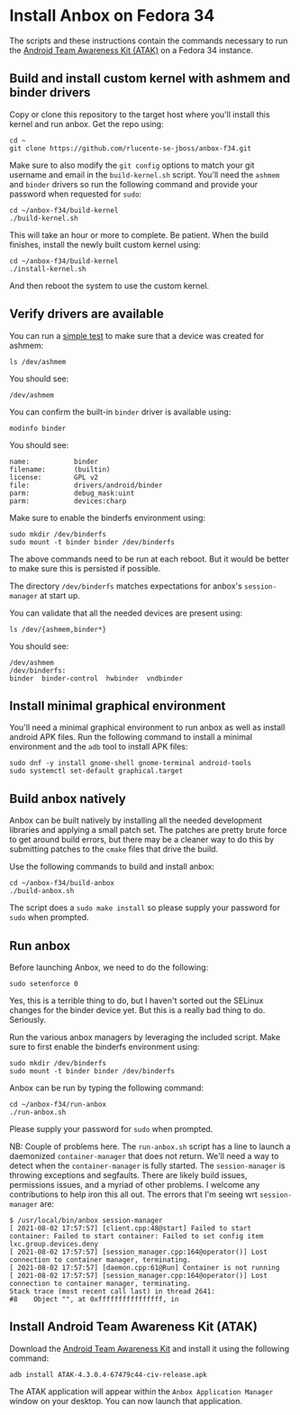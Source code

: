 # Install Anbox on Fedora 34
The scripts and these instructions contain the commands necessary
to run the [Android Team Awareness Kit (ATAK)](https://www.civtak.org/)
on a Fedora 34 instance.

## Build and install custom kernel with ashmem and binder drivers
Copy or clone this repository to the target host where you'll install
this kernel and run anbox. Get the repo using:


    cd ~
    git clone https://github.com/rlucente-se-jboss/anbox-f34.git

Make sure to also modify the `git config` options to match your git
username and email in the `build-kernel.sh` script. You'll need the
`ashmem` and `binder` drivers so run the following command and
provide your password when requested for `sudo`:

    cd ~/anbox-f34/build-kernel
    ./build-kernel.sh

This will take an hour or more to complete. Be patient. When the
build finishes, install the newly built custom kernel using:

    cd ~/anbox-f34/build-kernel
    ./install-kernel.sh

And then reboot the system to use the custom kernel.

## Verify drivers are available
You can run a [simple test](https://docs.anbox.io/userguide/install.html#install-kernel-modules)
to make sure that a device was created for ashmem:

    ls /dev/ashmem

You should see:

    /dev/ashmem

You can confirm the built-in `binder` driver is available using:

    modinfo binder

You should see:

    name:           binder
    filename:       (builtin)
    license:        GPL v2
    file:           drivers/android/binder
    parm:           debug_mask:uint
    parm:           devices:charp

Make sure to enable the binderfs environment using:

    sudo mkdir /dev/binderfs
    sudo mount -t binder binder /dev/binderfs

The above commands need to be run at each reboot. But it would be
better to make sure this is persisted if possible.

The directory `/dev/binderfs` matches expectations for anbox's
`session-manager` at start up.

You can validate that all the needed devices are present using:

    ls /dev/{ashmem,binder*}

You should see:

    /dev/ashmem
    /dev/binderfs:
    binder  binder-control  hwbinder  vndbinder

## Install minimal graphical environment
You'll need a minimal graphical environment to run anbox as well
as install android APK files. Run the following command to install
a minimal environment and the `adb` tool to install APK files:

    sudo dnf -y install gnome-shell gnome-terminal android-tools
    sudo systemctl set-default graphical.target

## Build anbox natively
Anbox can be built natively by installing all the needed development
libraries and applying a small patch set. The patches are pretty
brute force to get around build errors, but there may be a cleaner
way to do this by submitting patches to the `cmake` files that drive
the build.

Use the following commands to build and install anbox:

    cd ~/anbox-f34/build-anbox
    ./build-anbox.sh

The script does a `sudo make install` so please supply your password
for `sudo` when prompted.

## Run anbox
Before launching Anbox, we need to do the following:

    sudo setenforce 0

Yes, this is a terrible thing to do, but I haven't sorted out the
SELinux changes for the binder device yet. But this is a really bad
thing to do. Seriously.

Run the various anbox managers by leveraging the included script. Make
sure to first enable the binderfs environment using:

    sudo mkdir /dev/binderfs
    sudo mount -t binder binder /dev/binderfs

Anbox can be run by typing the following command:

    cd ~/anbox-f34/run-anbox
    ./run-anbox.sh

Please supply your password for `sudo` when prompted.

NB: Couple of problems here. The `run-anbox.sh` script has a line
to launch a daemonized `container-manager` that does not return.
We'll need a way to detect when the `container-manager` is fully
started. The `session-manager` is throwing exceptions and segfaults.
There are likely build issues, permissions issues, and a myriad of
other problems. I welcome any contributions to help iron this all
out. The errors that I'm seeing wrt `session-manager` are:

    $ /usr/local/bin/anbox session-manager
    [ 2021-08-02 17:57:57] [client.cpp:48@start] Failed to start container: Failed to start container: Failed to set config item lxc.group.devices.deny
    [ 2021-08-02 17:57:57] [session_manager.cpp:164@operator()] Lost connection to container manager, terminating.
    [ 2021-08-02 17:57:57] [daemon.cpp:61@Run] Container is not running
    [ 2021-08-02 17:57:57] [session_manager.cpp:164@operator()] Lost connection to container manager, terminating.
    Stack trace (most recent call last) in thread 2641:
    #8    Object "", at 0xffffffffffffffff, in

## Install Android Team Awareness Kit (ATAK)
Download the [Android Team Awareness Kit](https://d1n17y91d2yw11.cloudfront.net/dist/ATAK-4.3.0.4-67479c44-civ-release.apk)
and install it using the following command:

    adb install ATAK-4.3.0.4-67479c44-civ-release.apk

The ATAK application will appear within the `Anbox Application
Manager` window on your desktop. You can now launch that application.
